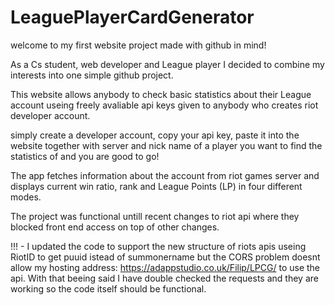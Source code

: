 # LeaguePlayerCardGenerator

welcome to my first website project made with github in mind!

As a Cs student, web developer and League player I decided to combine my interests into one simple github project.

This website allows anybody to check basic statistics about their League account useing freely avaliable api keys given to anybody who creates riot developer account.

simply create a developer account, copy your api key, paste it into the website together with server and nick name of a player you want to find the statistics of and you are good to go!

The app fetches information about the account from riot games server and displays current win ratio, rank and League Points (LP) in four different modes.

The project was functional untill recent changes to riot api where they blocked front end access on top of other changes.

!!! - I updated the code to support the new structure of riots apis useing RiotID to get puuid istead of summonername but the CORS problem doesnt allow my hosting address: https://adappstudio.co.uk/Filip/LPCG/  to use the api. With that beeing said I have double checked the requests and they are working so the code itself should be functional.

